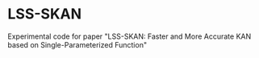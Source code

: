 # LSS-SKAN
Experimental code for paper "LSS-SKAN: Faster and More Accurate KAN based on Single-Parameterized Function" 
